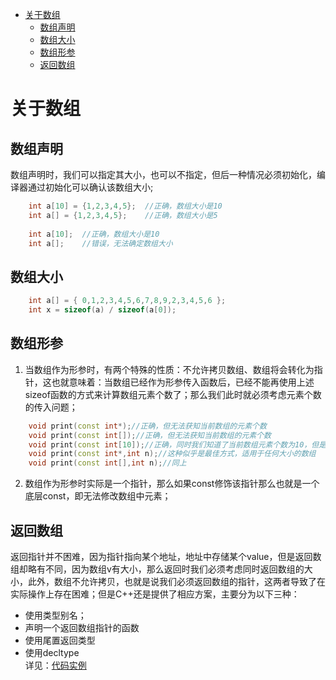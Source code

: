 <!-- TOC -->

- [关于数组](#关于数组)
    - [数组声明](#数组声明)
    - [数组大小](#数组大小)
    - [数组形参](#数组形参)
    - [返回数组](#返回数组)

<!-- /TOC -->

# 关于数组

## 数组声明
数组声明时，我们可以指定其大小，也可以不指定，但后一种情况必须初始化，编译器通过初始化可以确认该数组大小;  
``` C++
    int a[10] = {1,2,3,4,5};  //正确，数组大小是10
    int a[] = {1,2,3,4,5};    //正确，数组大小是5
    
    int a[10];  //正确，数组大小是10
    int a[];    //错误，无法确定数组大小
```
## 数组大小
``` C++
    int a[] = { 0,1,2,3,4,5,6,7,8,9,2,3,4,5,6 };
	int x = sizeof(a) / sizeof(a[0]);
```
## 数组形参
1. 当数组作为形参时，有两个特殊的性质：不允许拷贝数组、数组将会转化为指针，这也就意味着：当数组已经作为形参传入函数后，已经不能再使用上述sizeof函数的方式来计算数组元素个数了；那么我们此时就必须考虑元素个数的传入问题；
``` C++
    void print(const int*);//正确，但无法获知当前数组的元素个数
    void print(const int[]);//正确，但无法获知当前数组的元素个数
    void print(const int[10]);//正确，同时我们知道了当前数组元素个数为10，但是针对元素个数不为10的数组无法适用
    void print(const int*,int n);//这种似乎是最佳方式，适用于任何大小的数组
    void print(const int[],int n);//同上
```
2. 数组作为形参时实际是一个指针，那么如果const修饰该指针那么也就是一个底层const，即无法修改数组中元素；
## 返回数组
返回指针并不困难，因为指针指向某个地址，地址中存储某个value，但是返回数组却略有不同，因为数组v有大小，那么返回时我们必须考虑同时返回数组的大小，此外，数组不允许拷贝，也就是说我们必须返回数组的指针，这两者导致了在实际操作上存在困难；但是C++还是提供了相应方案，主要分为以下三种：
* 使用类型别名；
* 声明一个返回数组指针的函数
* 使用尾置返回类型
* 使用decltype   
详见：<a href = "..\C++_Code\base\src\test_4.cpp">代码实例</a>